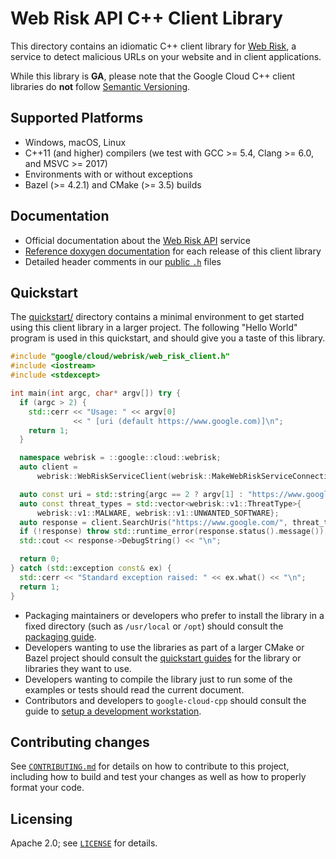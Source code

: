 # Web Risk API C++ Client Library

This directory contains an idiomatic C++ client library for
[Web Risk][cloud-service-docs], a service to detect malicious URLs on your
website and in client applications.

While this library is **GA**, please note that the Google Cloud C++ client libraries do **not** follow
[Semantic Versioning](https://semver.org/).

## Supported Platforms

* Windows, macOS, Linux
* C++11 (and higher) compilers (we test with GCC >= 5.4, Clang >= 6.0, and
  MSVC >= 2017)
* Environments with or without exceptions
* Bazel (>= 4.2.1) and CMake (>= 3.5) builds

## Documentation

* Official documentation about the [Web Risk API][cloud-service-docs] service
* [Reference doxygen documentation][doxygen-link] for each release of this
  client library
* Detailed header comments in our [public `.h`][source-link] files

[cloud-service-docs]: https://cloud.google.com/web-risk
[doxygen-link]: https://googleapis.dev/cpp/google-cloud-webrisk/latest/
[source-link]: https://github.com/googleapis/google-cloud-cpp/tree/main/google/cloud/webrisk

## Quickstart

The [quickstart/](quickstart/README.md) directory contains a minimal environment
to get started using this client library in a larger project. The following
"Hello World" program is used in this quickstart, and should give you a taste of
this library.

<!-- inject-quickstart-start -->
```cc
#include "google/cloud/webrisk/web_risk_client.h"
#include <iostream>
#include <stdexcept>

int main(int argc, char* argv[]) try {
  if (argc > 2) {
    std::cerr << "Usage: " << argv[0]
              << " [uri (default https://www.google.com)]\n";
    return 1;
  }

  namespace webrisk = ::google::cloud::webrisk;
  auto client =
      webrisk::WebRiskServiceClient(webrisk::MakeWebRiskServiceConnection());

  auto const uri = std::string{argc == 2 ? argv[1] : "https://www.google.com/"};
  auto const threat_types = std::vector<webrisk::v1::ThreatType>{
      webrisk::v1::MALWARE, webrisk::v1::UNWANTED_SOFTWARE};
  auto response = client.SearchUris("https://www.google.com/", threat_types);
  if (!response) throw std::runtime_error(response.status().message());
  std::cout << response->DebugString() << "\n";

  return 0;
} catch (std::exception const& ex) {
  std::cerr << "Standard exception raised: " << ex.what() << "\n";
  return 1;
}
```
<!-- inject-quickstart-end -->

* Packaging maintainers or developers who prefer to install the library in a
  fixed directory (such as `/usr/local` or `/opt`) should consult the
  [packaging guide](/doc/packaging.md).
* Developers wanting to use the libraries as part of a larger CMake or Bazel
  project should consult the [quickstart guides](#quickstart) for the library
  or libraries they want to use.
* Developers wanting to compile the library just to run some of the examples or
  tests should read the current document.
* Contributors and developers to `google-cloud-cpp` should consult the guide to
  [setup a development workstation][howto-setup-dev-workstation].

[howto-setup-dev-workstation]: /doc/contributor/howto-guide-setup-development-workstation.md

## Contributing changes

See [`CONTRIBUTING.md`](../../../CONTRIBUTING.md) for details on how to
contribute to this project, including how to build and test your changes
as well as how to properly format your code.

## Licensing

Apache 2.0; see [`LICENSE`](../../../LICENSE) for details.
